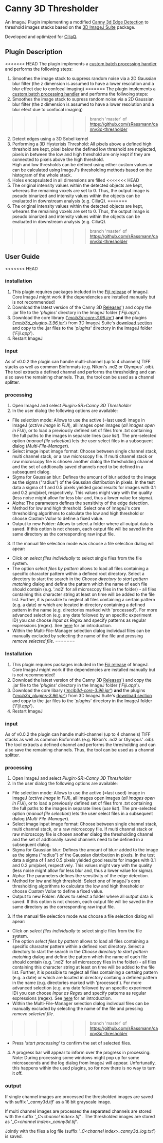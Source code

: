 # Canny 3D Thresholder

An ImageJ Plugin implementing a modified [Canny 3d Edge Detection](https://en.wikipedia.org/wiki/Canny_edge_detector) to threshold images stacks based on the [3D ImageJ Suite](https://imagejdocu.tudor.lu/plugin/stacks/3d_ij_suite/start) package.

Developed and optimized for [CiliaQ](https://github.com/hansenjn/CiliaQ).

## Plugin Description

<<<<<<< HEAD
The plugin implements a [custom batch processing handler](https://github.com/sRassmann/imageJ-plugin-template) and performs the following steps:   
1. Smoothes the image stack to suppress random noise via a 2D Gaussian blur filter (the z dimension is assumed to have a lower resolution and a blur effect due to confocal imaging)
=======
The plugin implements a [custom batch processing handler](https://github.com/sRassmann/imageJ-plugin-template) and performs the follwoing steps:   
1. Smoothes the image stack to supress random noise via a 2D Gaussian blur filter (the z dimension is assumed to have a lower resolution and a blur efect due to confocal imaging)
>>>>>>> branch 'master' of https://github.com/sRassmann/canny3d-thresholder
2. Detect edges using a 3D Sobel kernel
3. Performing a 3D Hysterisis Threshold: All pixels above a defined high threshold are kept, pixel below the defined low threshold are neglected, pixels in between the low and high threshold are only kept if they are connected to pixels above the high threshold.   
High and low thresholds can be defined using either custom values or can be calculated using ImageJ's thresholding methods based on the histogram of the whole stack.
4. Holes encapsulated in all dimensions are filled
<<<<<<< HEAD
5. The original intensity values within the detected objects are kept, whereas the remaining voxels are set to 0. Thus, the output image is pseudo binarized and intensity values within the objects can be evaluated in downstream analysis (e.g. CiliaQ).
=======
5. The original intensity values within the detected objects are kept, wheares the remaining voxels are set to 0. Thus, the output image is pseudo binarized and intensity values within the objects can be evaluated in downstream analysis (e.g. CiliaQ).
>>>>>>> branch 'master' of https://github.com/sRassmann/canny3d-thresholder


## User Guide

<<<<<<< HEAD
### installation

1. This plugin requires packages included in the [Fiji release](https://imagej.net/Fiji/Downloads) of ImageJ. Core ImageJ might work if the dependencies are installed manually but is not recommended!
2. Download the latest version of the Canny 3D [Releases](https://github.com/sRassmann/canny3d-thresholder/releases)') and copy the .jar file to the '*plugins*' directory in the ImageJ folder ('*Fiji.app*').
3. Download the core library (['*mcib3d-core-3.96.jar*'](https://imagejdocu.tudor.lu/_media/plugin/stacks/3d_ij_suite/mcib3d-core-3.96.jar)) __and__ the plugins (['*mcib3d_plugins-3.96.jar*'](https://imagejdocu.tudor.lu/_media/plugin/stacks/3d_ij_suite/mcib3d_plugins-3.96.jar)) from 3D ImageJ Suite's [download section](https://imagejdocu.tudor.lu/plugin/stacks/3d_ij_suite/start#download) and copy to the .jar files to the '*plugins*' directory in the ImageJ folder ('*Fiji.app*').
4. Restart ImageJ


### input
As of v0.0.2 the plugin can handle multi-channel (up to 4 channels) TIFF stacks as well as common Bioformats (e.g. Nikon's .nd2 or Olympus' .oib). The tool extracts a defined channel and performs the thresholding and can also save the remaining channels. Thus, the tool can be used as a channel splitter. 

### processing
1. Open ImageJ and select *Plugin*>*SR*>*Canny 3D Thresholder*
2. In the user dialog the following options are available:
  * File selection mode: Allows to use the active (=last used) image in ImageJ (*active image in FIJI*), all images open images (*all images open in FIJI*), or to load a previously defined set of files from .txt containing the full paths to the images in separate lines (*use list*). The pre-selected option (*manual file selection*) lets the user select files in a subsequent dialog (*Multi-File-Manager*).
  * Select image input image format: Choose between single channel stack, multi channel stack, or a raw microscopy file. If multi channel stack or raw microscopy file is chosen another dialog the thresholding channel and the set of addtionally saved channels need to be defined in a subsequent dialog.
  * Sigma for Gaussian blur: Defines the amount of blur added to the image as the sigma ("radius") of the Gaussian distribution in pixels.
  In the test data a sigma of 1 and 0.5 pixels yielded good results for images with 0.1 and 0.2 µm/pixel, respectively. This values might vary with the quality (less noise might allow for less blur and, thus a lower value for sigma).
  * Alpha: The parameters defines the sensitivity of the edge detection.
  * Method for low and high threshold: Select one of ImageJ's core thresholding algorithms to calculate the low and high threshold or choose *Custom Value* to define a fixed value. 
  * Output to new Folder: Allows to select a folder where all output data is saved. If this option is not chosen, each output file will be saved in the same directory as the corresponding raw input file.
3. If the manual file selection mode was choose a file selection dialog will apear:
  * Click on *select files individually* to select single files from the file system. 
  * The option *select files by pattern* allows to load all files containing a specific character pattern within a defined root directory. Select a directory to start the search in the *Choose directory to start pattern matching* dialog and define the pattern which the name of each file should contain (e.g. '.nd2' for all microscopy files in the folder) - all files containing this character string at least on time will be added to the file list. Further, it is possible to neglect all files containing a certain pattern (e.g. a date) or which are located in directory containing a defined pattern in the name (e.g. directories marked with 'processed'). For more advanced selection (e.g. any date followed by an specific experiment ID) you can choose *Input as Regex* and specify patterns as regular expressions (regex). See [here](https://www.vogella.com/tutorials/JavaRegularExpressions/article.html) for an introduction.
  *  Within the Multi-File-Manager selection dialog individual files can be manually excluded by selecting the name of the file and pressing *remove selected file*.
=======
### Installation

1. This plugin requires packages included in the [Fiji release](https://imagej.net/Fiji/Downloads) of ImageJ. Core ImageJ might work if the dependencies are installed manually but is not recommended!
2. Download the latest version of the Canny 3D [Releases](https://github.com/sRassmann/canny3d-thresholder/releases)') and copy the .jar file to the '*plugins*' directory in the ImageJ folder ('*Fiji.app*').
3. Download the core libary (['*mcib3d-core-3.96.jar*'](https://imagejdocu.tudor.lu/_media/plugin/stacks/3d_ij_suite/mcib3d-core-3.96.jar)) __and__ the plugins (['*mcib3d_plugins-3.96.jar*'](https://imagejdocu.tudor.lu/_media/plugin/stacks/3d_ij_suite/mcib3d_plugins-3.96.jar)) from 3D ImageJ Suite's [download section](https://imagejdocu.tudor.lu/plugin/stacks/3d_ij_suite/start#download) and copy to the .jar files to the '*plugins*' directory in the ImageJ folder ('*Fiji.app*').
4. Restart ImageJ


### input
As of v0.0.2 the plugin can handle multi-channel (up to 4 channels) TIFF stacks as well as common Bioformats (e.g. Nikon's .nd2 or Olympus' .oib). The tool extracts a defined channel and performs the thresholding and can also save the remaining channels. Thus, the tool can be used as a channel splitter. 

### processing
1. Open ImageJ and select *Plugin*>*SR*>*Canny 3D Thresholder*
2. In the user dialog the following options are available:
  * File selection mode: Allows to use the active (=last used) image in ImageJ (*active image in FIJI*), all images open images (*all images open in FIJI*), or to load a previously defined set of files from .txt containing the full paths to the images in separate lines (*use list*). The pre-selected option (*manual file selection*) lets the user select files in a subsequent dialog (*Multi-File-Manager*).
  * Select image input image format: Choose between single channel stack, multi channel stack, or a raw microscopy file. If multi channel stack or raw microscopy file is chosen another dialog the thresholding channel and the set of addtionally saved channels need to be defined in a subsequent dialog.
  * Sigma for Gaussian blur: Defines the amount of blurr added to the image as the sigma ("radius") of the Gaussian distribution in pixels.
  In the test data a sigma of 1 and 0.5 pixels yielded good results for images with 0.1 and 0.2 µm/pixel, respectively. This values might vary with the quality (less noise might allow for less blur and, thus a lower value for sigma).
  * Alpha: The parameters defines the sensitivity of the edge detection.
  * Method for low and high threshold: Select one of ImageJ's core thresholding algorithms to calculate the low and high threshold or choose *Custom Value* to define a fixed value. 
  * Output to new Folder: Allows to select a folder where all output data is saved. If this option is not chosen, each output file will be saved in the same directory as the corresponding raw input file.
3. If the manual file selection mode was choose a file selection dialog will apear:
  * Click on *select files individually* to select single files from the file system. 
  * The option *select files by pattern* allows to load all files containing a specific character pattern within a defined root directory. Select a directory to start the search in the *Choose directory to start pattern matching* dialog and define the pattern which the name of each file should contain (e.g. '.nd2' for all microscopy files in the folder) - all files containing this character string at least on time will be added to the file list. Further, it is possible to neglect all files containing a certaing pattern (e.g. a date) or which are located in directory containg a defined pattern in the name (e.g. directories marked with 'processed'). For more advanced selection (e.g. any date followed by an specific experiment ID) you can choose *Input as Regex* and specify patterns as regular expressions (regex). See [here](https://www.vogella.com/tutorials/JavaRegularExpressions/article.html) for an introduction.
  *  Within the Multi-File-Manager selection dialog indivdual files can be manually excluded by selecting the name of the file and pressing *remove selected file*.
>>>>>>> branch 'master' of https://github.com/sRassmann/canny3d-thresholder
  * Press '*start processing*' to confirm the set of selected files.
4.  A progress bar will appear to inform over the progress in processing. Note: During processing some windows might pop up for some microseconds and the log dialog from ImageJ will appear. Unfortunatly, this happens within the used plugins, so for now there is no way to turn it off. 
  
### output
If single channel images are processed the thresholded images are saved with suffix  '*_canny3d.tif*' as a 16 bit grayscale image.

If multi channel images are processed the separated channels are stored with the suffix  '*_C*<*channel index*>*.tif*' . The thresholded images are stored as '*_C*<*channel index*>*_canny3d.tif*'.

Jointly with the files a log file (suffix '*_C*<*channel index*>*_canny3d_log.txt*') is saved.
  
  
